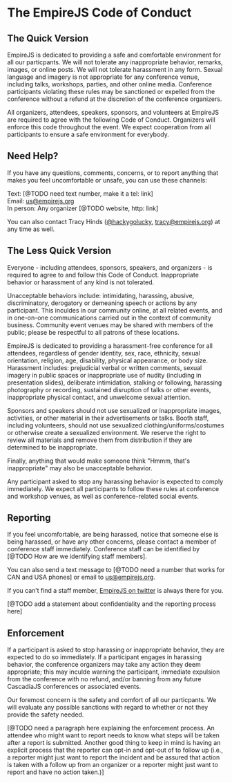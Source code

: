 # The EmpireJS Code of Conduct

## The Quick Version

EmpireJS is dedicated to providing a safe and comfortable environment for all our particpants. We will not tolerate any inappropriate behavior, remarks, images, or online posts. We will not tolerate harassment in any form. Sexual language and imagery is not appropriate for any conference venue, including talks, workshops, parties, and other online media. Conference participants violating these rules may be sanctioned or expelled from the conference without a refund at the discretion of the conference organizers.

All organizers, attendees, speakers, sponsors, and volunteers at EmpireJS are required to agree with the following Code of Conduct. Organizers will enforce this code throughout the event. We expect cooperation from all participants to ensure a safe environment for everybody.

## Need Help?

If you have any questions, comments, concerns, or to report anything that makes you feel uncomfortable or unsafe, you can use these channels:

Text: [@TODO need text number, make it a tel: link]<br />
Email: [us@empirejs.org](mailto:us@empirejs.org)<br />
In person: Any organizer [@TODO website, http: link]

You can also contact Tracy Hinds ([@hackygolucky](http://twitter.com/hackygolucky), [tracy@empirejs.org](mailto:tracy@empirejs.org)) at any time as well.


## The Less Quick Version

Everyone - including attendees, sponsors, speakers, and organizers - is required to agree to and follow this Code of Conduct. Inappropriate behavior or harassment of any kind is not tolerated.

Unacceptable behaviors include: intimidating, harassing, abusive, discriminatory, derogatory or demeaning speech or actions by any participant. This inculdes in our community online, at all related events, and in one-on-one communications carried out in the context of community business. Community event venues may be shared with members of the public; please be respectful to all patrons of these locations.

EmpireJS is dedicated to providing a harassment-free conference for all attendees, regardless of gender identity, sex, race, ethnicity, sexual orientation, religion, age, disability, physical appearance, or body size. Harassment includes: prejudicial verbal or written comments, sexual imagery in public spaces or inappropriate use of nudity (including in presentation slides), deliberate intimidation, stalking or following, harassing photography or recording, sustained disruption of talks or other events, inappropriate physical contact, and unwelcome sexual attention.

Sponsors and speakers should not use sexualized or inappropriate images, activities, or other material in their advertisements or talks. Booth staff, including volunteers, should not use sexualized clothing/uniforms/costumes or otherwise create a sexualized environment. We reserve the right to review all materials and remove them from distribution if they are determined to be inappropriate.

Finally, anything that would make someone think "Hmmm, that's inappropriate" may also be unacceptable behavior.

Any participant asked to stop any harassing behavior is expected to comply immediately. We expect all participants to follow these rules at conference and workshop venues, as well as conference-related social events.

## Reporting

If you feel uncomfortable, are being harassed, notice that someone else is being harassed, or have any other concerns, please contact a member of conference staff immediately. Conference staff can be identified by [@TODO How are we identifying staff members].

You can also send a text message to [@TODO need a number that works for CAN and USA phones] or email to [us@empirejs.org](mailto:us@empirejs.org).

If you can’t find a staff member, [EmpireJS on twitter](http://twitter.com/empirejs) is always there for you.

[@TODO add a statement about confidentiality and the reporting process here]

## Enforcement

If a participant is asked to stop harassing or inappropriate behavior, they are expected to do so immediately. If a participant engages in harassing behavior, the conference organizers may take any action they deem appropriate; this may inculde warning the participant, immediate expulsion from the conference with no refund, and/or banning from any future CascadiaJS conferences or associated events.

Our foremost concern is the safety and comfort of all our particpants. We will evaluate any possible sanctions with regard to whether or not they provide the safety needed.

[@TODO need a paragraph here explaining the enforcement process. An attendee who might want to report needs to know what steps will be taken after a report is submitted. Another good thing to keep in mind is having an explicit process that the reporter can opt-in and opt-out of to follow up (i.e., a reporter might just want to report the incident and be assured that action is taken with a follow up from an organizer or a reporter might just want to report and have no action taken.)]
